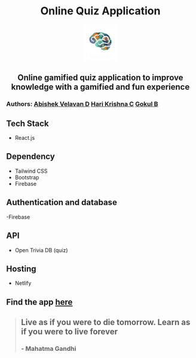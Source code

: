 <h1 align="center">
  Online Quiz Application
</h1>
<p align=center>
<img src="https://raw.githubusercontent.com/abishekvelavan/Online-quiz-application/main/quizoid%20logo%404x-8.png" width="90/" >
</p>
<h2 align=center>Online gamified quiz application to improve knowledge with a gamified and fun experience </h2>
<h3>
  Authors:
  <a href="https://github.com/abishekvelavan">Abishek Velavan D</a>
  <a href="https://github.com/HariKrishna-28">Hari Krishna C</a>
  <a href="https://github.com/gokul-siva-1322">Gokul B</a>
</h3>

## Tech Stack
- React.js

## Dependency
- Tailwind CSS
- Bootstrap
- Firebase

## Authentication and database
-Firebase 

## API
- Open Trivia DB (quiz)

## Hosting
- Netlify

## Find the app <a href="https://quizoid.netlify.app/">here</a>

> ## Live as if you were to die tomorrow. Learn as if you were to live forever
> ### - Mahatma Gandhi
